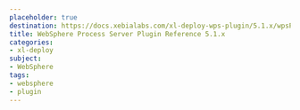 ```yaml
---
placeholder: true
destination: https://docs.xebialabs.com/xl-deploy-wps-plugin/5.1.x/wpsPluginManual.html
title: WebSphere Process Server Plugin Reference 5.1.x
categories:
- xl-deploy
subject:
- WebSphere
tags:
- websphere
- plugin
---
```

